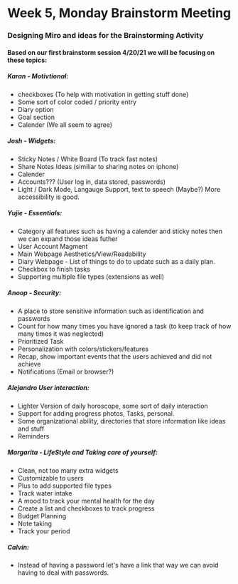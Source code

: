 # Week 5, Monday Brainstorm Meeting
### Designing Miro and ideas for the Brainstorming Activity
#### Based on our first brainstorm session 4/20/21 we will be focusing on these topics:
##### Karan - Motivtional: 
   - checkboxes (To help with motivation in getting stuff done) 
   - Some sort of color coded / priority entry
   - Diary option 
   - Goal section
   - Calender (We all seem to agree)
##### Josh - Widgets:
   - Sticky Notes / White Board (To track fast notes)
   - Share Notes Ideas (similiar to sharing notes on iphone)
   - Calender 
   - Accounts??? (User log in, data stored, passwords)
   - Light / Dark Mode, Langauge Support, text to speech (Maybe?) More accessibility is good.
##### Yujie - Essentials:
   - Category all features such as having a calender and sticky notes then we can expand those ideas futher
   - User Account Magment
   - Main Webpage Aesthetics/View/Readability
   - Diary Webpage - List of things to do to update such as a daily plan.
   - Checkbox to finish tasks
   - Supporting multiple file types (extensions as well)
##### Anoop - Security:
   - A place to store sensitive information such as identification and passwords
   - Count for how many times you have ignored a task (to keep track of how many times it was neglected)
   - Prioritized Task
   - Personalization with colors/stickers/features
   - Recap, show important events that the users achieved and did not achieve
   - Notifications (Email or browser?)
##### Alejandro User interaction:
   - Lighter Version of daily horoscope, some sort of daily interaction 
   - Support for adding progress photos, Tasks, personal.
   - Some organizational ability, directories that store information like ideas and stuff
   - Reminders 
##### Margarita - LifeStyle and Taking care of yourself:
   - Clean, not too many extra widgets
   - Customizable to users
   - Plus to add supported file types
   - Track water intake
   - A mood to track your mental health for the day
   - Create a list and checkboxes to track progress
   - Budget Planning
   - Note taking
   - Track your period
##### Calvin:
   - Instead of having a password let's have a link that way we can avoid having to deal with passwords.
